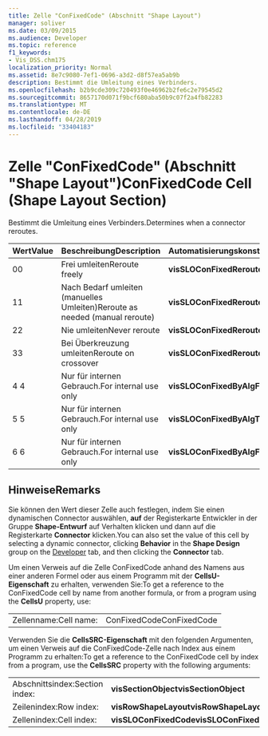 ```yaml
---
title: Zelle "ConFixedCode" (Abschnitt "Shape Layout")
manager: soliver
ms.date: 03/09/2015
ms.audience: Developer
ms.topic: reference
f1_keywords:
- Vis_DSS.chm175
localization_priority: Normal
ms.assetid: 8e7c9080-7ef1-0696-a3d2-d8f57ea5ab9b
description: Bestimmt die Umleitung eines Verbinders.
ms.openlocfilehash: b2b9cde309c720493f0e46962b2fe6c2e79545d2
ms.sourcegitcommit: 8657170d071f9bcf680aba50b9c07f2a4fb82283
ms.translationtype: MT
ms.contentlocale: de-DE
ms.lasthandoff: 04/28/2019
ms.locfileid: "33404183"
---
```

# <a name="confixedcode-cell-shape-layout-section"></a><span data-ttu-id="eab34-103">Zelle "ConFixedCode" (Abschnitt "Shape Layout")</span><span class="sxs-lookup"><span data-stu-id="eab34-103">ConFixedCode Cell (Shape Layout Section)</span></span>

<span data-ttu-id="eab34-104">Bestimmt die Umleitung eines Verbinders.</span><span class="sxs-lookup"><span data-stu-id="eab34-104">Determines when a connector reroutes.</span></span>
  
|<span data-ttu-id="eab34-105">**Wert**</span><span class="sxs-lookup"><span data-stu-id="eab34-105">**Value**</span></span>|<span data-ttu-id="eab34-106">**Beschreibung**</span><span class="sxs-lookup"><span data-stu-id="eab34-106">**Description**</span></span>|<span data-ttu-id="eab34-107">**Automatisierungskonstante**</span><span class="sxs-lookup"><span data-stu-id="eab34-107">**Automation constant**</span></span>|
|:-----|:-----|:-----|
|<span data-ttu-id="eab34-108">0</span><span class="sxs-lookup"><span data-stu-id="eab34-108">0</span></span>  <br/> |<span data-ttu-id="eab34-109">Frei umleiten</span><span class="sxs-lookup"><span data-stu-id="eab34-109">Reroute freely</span></span>  <br/> |<span data-ttu-id="eab34-110">**visSLOConFixedRerouteFreely**</span><span class="sxs-lookup"><span data-stu-id="eab34-110">**visSLOConFixedRerouteFreely**</span></span> <br/> |
|<span data-ttu-id="eab34-111">1</span><span class="sxs-lookup"><span data-stu-id="eab34-111">1</span></span>  <br/> |<span data-ttu-id="eab34-112">Nach Bedarf umleiten (manuelles Umleiten)</span><span class="sxs-lookup"><span data-stu-id="eab34-112">Reroute as needed (manual reroute)</span></span>  <br/> |<span data-ttu-id="eab34-113">**visSLOConFixedRerouteAsNeeded**</span><span class="sxs-lookup"><span data-stu-id="eab34-113">**visSLOConFixedRerouteAsNeeded**</span></span> <br/> |
|<span data-ttu-id="eab34-114">2</span><span class="sxs-lookup"><span data-stu-id="eab34-114">2</span></span>  <br/> |<span data-ttu-id="eab34-115">Nie umleiten</span><span class="sxs-lookup"><span data-stu-id="eab34-115">Never reroute</span></span>  <br/> |<span data-ttu-id="eab34-116">**visSLOConFixedRerouteNever**</span><span class="sxs-lookup"><span data-stu-id="eab34-116">**visSLOConFixedRerouteNever**</span></span> <br/> |
|<span data-ttu-id="eab34-117">3</span><span class="sxs-lookup"><span data-stu-id="eab34-117">3</span></span>  <br/> |<span data-ttu-id="eab34-118">Bei Überkreuzung umleiten</span><span class="sxs-lookup"><span data-stu-id="eab34-118">Reroute on crossover</span></span>  <br/> |<span data-ttu-id="eab34-119">**visSLOConFixedRerouteOnCrossover**</span><span class="sxs-lookup"><span data-stu-id="eab34-119">**visSLOConFixedRerouteOnCrossover**</span></span> <br/> |
|<span data-ttu-id="eab34-120">4 </span><span class="sxs-lookup"><span data-stu-id="eab34-120">4</span></span>  <br/> |<span data-ttu-id="eab34-121">Nur für internen Gebrauch.</span><span class="sxs-lookup"><span data-stu-id="eab34-121">For internal use only</span></span>  <br/> |<span data-ttu-id="eab34-122">**visSLOConFixedByAlgFrom**</span><span class="sxs-lookup"><span data-stu-id="eab34-122">**visSLOConFixedByAlgFrom**</span></span> <br/> |
|<span data-ttu-id="eab34-123">5 </span><span class="sxs-lookup"><span data-stu-id="eab34-123">5</span></span>  <br/> |<span data-ttu-id="eab34-124">Nur für internen Gebrauch.</span><span class="sxs-lookup"><span data-stu-id="eab34-124">For internal use only</span></span>  <br/> |<span data-ttu-id="eab34-125">**visSLOConFixedByAlgTo**</span><span class="sxs-lookup"><span data-stu-id="eab34-125">**visSLOConFixedByAlgTo**</span></span> <br/> |
|<span data-ttu-id="eab34-126">6 </span><span class="sxs-lookup"><span data-stu-id="eab34-126">6</span></span>  <br/> |<span data-ttu-id="eab34-127">Nur für internen Gebrauch.</span><span class="sxs-lookup"><span data-stu-id="eab34-127">For internal use only</span></span>  <br/> |<span data-ttu-id="eab34-128">**visSLOConFixedByAlgFromTo**</span><span class="sxs-lookup"><span data-stu-id="eab34-128">**visSLOConFixedByAlgFromTo**</span></span> <br/> |
   
## <a name="remarks"></a><span data-ttu-id="eab34-129">Hinweise</span><span class="sxs-lookup"><span data-stu-id="eab34-129">Remarks</span></span>

<span data-ttu-id="eab34-130">Sie können den Wert dieser Zelle auch festlegen, indem Sie einen dynamischen [](run-in-developer-mode-display-the-developer-tab.md) Connector auswählen, **auf** der Registerkarte Entwickler in der Gruppe **Shape-Entwurf** auf Verhalten klicken und dann auf die Registerkarte **Connector** klicken.</span><span class="sxs-lookup"><span data-stu-id="eab34-130">You can also set the value of this cell by selecting a dynamic connector, clicking **Behavior** in the **Shape Design** group on the [Developer](run-in-developer-mode-display-the-developer-tab.md) tab, and then clicking the **Connector** tab.</span></span> 
  
<span data-ttu-id="eab34-131">Um einen Verweis auf die Zelle ConFixedCode anhand des Namens aus einer anderen Formel oder aus einem Programm mit der **CellsU-Eigenschaft** zu erhalten, verwenden Sie:</span><span class="sxs-lookup"><span data-stu-id="eab34-131">To get a reference to the ConFixedCode cell by name from another formula, or from a program using the **CellsU** property, use:</span></span> 
  
|||
|:-----|:-----|
|<span data-ttu-id="eab34-132">Zellenname:</span><span class="sxs-lookup"><span data-stu-id="eab34-132">Cell name:</span></span>  <br/> |<span data-ttu-id="eab34-133">ConFixedCode</span><span class="sxs-lookup"><span data-stu-id="eab34-133">ConFixedCode</span></span>  <br/> |
   
<span data-ttu-id="eab34-134">Verwenden Sie die **CellsSRC-Eigenschaft** mit den folgenden Argumenten, um einen Verweis auf die ConFixedCode-Zelle nach Index aus einem Programm zu erhalten:</span><span class="sxs-lookup"><span data-stu-id="eab34-134">To get a reference to the ConFixedCode cell by index from a program, use the **CellsSRC** property with the following arguments:</span></span> 
  
|||
|:-----|:-----|
|<span data-ttu-id="eab34-135">Abschnittsindex:</span><span class="sxs-lookup"><span data-stu-id="eab34-135">Section index:</span></span>  <br/> |<span data-ttu-id="eab34-136">**visSectionObject**</span><span class="sxs-lookup"><span data-stu-id="eab34-136">**visSectionObject**</span></span> <br/> |
|<span data-ttu-id="eab34-137">Zeilenindex:</span><span class="sxs-lookup"><span data-stu-id="eab34-137">Row index:</span></span>  <br/> |<span data-ttu-id="eab34-138">**visRowShapeLayout**</span><span class="sxs-lookup"><span data-stu-id="eab34-138">**visRowShapeLayout**</span></span> <br/> |
|<span data-ttu-id="eab34-139">Zellenindex:</span><span class="sxs-lookup"><span data-stu-id="eab34-139">Cell index:</span></span>  <br/> |<span data-ttu-id="eab34-140">**visSLOConFixedCode**</span><span class="sxs-lookup"><span data-stu-id="eab34-140">**visSLOConFixedCode**</span></span> <br/> |
   

